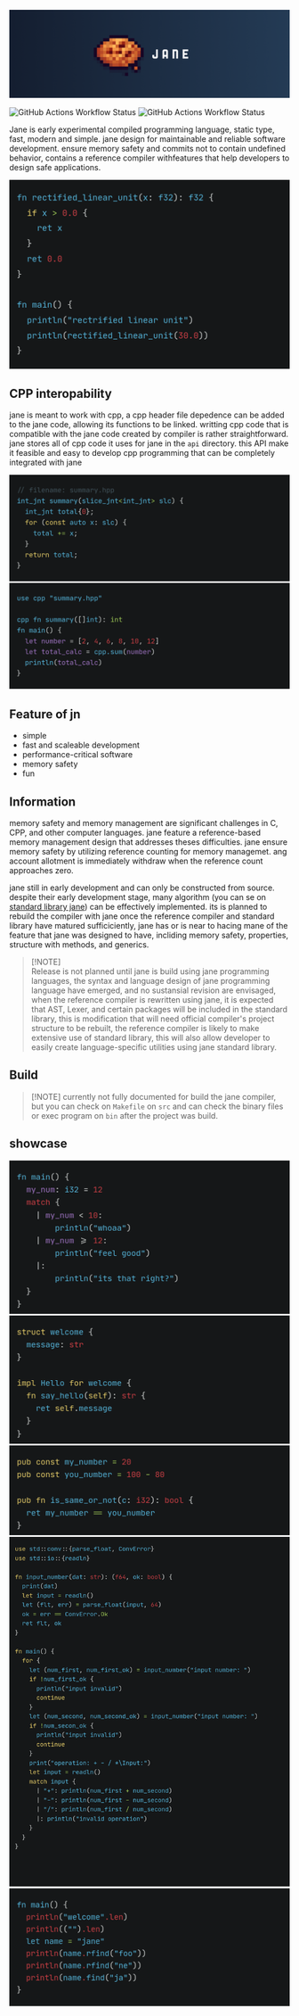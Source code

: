 ![jane](.github/jane.png)

![GitHub Actions Workflow Status](https://img.shields.io/github/actions/workflow/status/DeRuneLabs/jane/workflow_go_linux.yml?style=flat-square&logo=github&label=Build%20Linux)
![GitHub Actions Workflow Status](https://img.shields.io/github/actions/workflow/status/DeRuneLabs/jane/workflow_go_macos.yml?style=flat-square&logo=github&label=Build%20MacOS)

Jane is early experimental compiled programming language, static type, fast, modern and simple. jane design for maintainable and reliable software development. ensure memory safety and commits not to contain undefined behavior, contains a reference compiler withfeatures that help developers to design safe applications.

![relu](.github/code_snap/RELU.png)

## CPP interopability

jane is meant to work with cpp, a cpp header file depedence can be added to the jane code, allowing its functions to be linked. writting cpp code that is compatible with the jane code created by compiler is rather straightforward. jane stores all of cpp code it uses for jane in the `api` directory. this API make it feasible and easy to develop cpp programming that can be completely integrated with jane

![summary_hpp_image](.github/code_snap/summary_hpp.png)
![summary_jn_image](.github/code_snap/summary_jn.png)

## Feature of jn

- simple
- fast and scaleable development
- performance-critical software
- memory safety
- fun

## Information

memory safety and memory management are significant challenges in C, CPP, and other computer languages. jane feature a reference-based memory management design that addresses theses difficulties. jane ensure memory safety by utilizing reference counting for memory managemet. ang account allotment is immediately withdraw when the reference count approaches zero.

jane still in early development and can only be constructed from source. despite their early development stage, many algorithm (you can se on [standard library jane](std)) can be effectively implemented. its is planned to rebuild the compiler with jane once the reference compiler and standard library have matured sufficiciently, jane has or is near to hacing mane of the feature that jane was designed to have, incliding memory safety, properties, structure with methods, and generics.

> \[!NOTE\]\
> Release is not planned until jane is build using jane programming languages, the syntax and language design of jane programming language have emerged, and no sustansial revision are envisaged, when the reference compiler is rewritten using jane, it is expected that AST, Lexer, and certain packages will be included in the standard library, this is modification that will need official compiler's project structure to be rebuilt, the reference compiler is likely to make extensive use of standard library, this will also allow developer to easily create language-specific utilities using jane standard library.

## Build

> \[!NOTE\]
> currently not fully documented for build the jane compiler, but you can check on `Makefile` on `src` and can check the binary files or exec program on `bin` after the project was build.

## showcase

![switch_case](.github/code_snap/switch_case.png)
![impl](.github/code_snap/impl.png)
![pub_const](.github/code_snap/pub_const.png)
![calc](.github/code_snap/calc.png)
![builtin_str](.github/code_snap/builtin_str.png)
